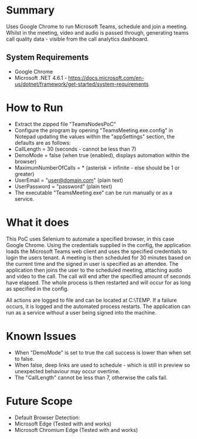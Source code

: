 # Summary
Uses Google Chrome to run Microsoft Teams, schedule and join a meeting. Whilst in the meeting, video and audio is passed through, generating teams call quality data - visible from the call analytics dashboard.

## System Requirements
- Google Chrome
- Microsoft .NET 4.6.1 - https://docs.microsoft.com/en-us/dotnet/framework/get-started/system-requirements

# How to Run
- Extract the zipped file "TeamsNodesPoC"
- Configure the program by opening "TeamsMeeting.exe.config" in Notepad updating the values within the "appSettings" section, the defaults are as follows:
- CallLength = 30 (seconds - cannot be less than 7)
- DemoMode = false (when true (enabled), displays automation within the browser)
- MaximumNumberOfCalls = * (asterisk = infinite - else should be 1 or greater)
- UserEmail = "user@domain.com" (plain text)
- UserPassword  = "password" (plain text)
- The executable "TeamsMeeting.exe” can be run manually or as a service.

# What it does
This PoC uses Selenium to automate a specified browser, in this case Google Chrome. Using the credentials supplied in the config, the application loads the Microsoft Teams web client and uses the specified credentials to login the users tenant. A meeting is then scheduled for 30 minutes based on the current time and the signed in user is specified as an attendee. The application then joins the user to the scheduled meeting, attaching audio and video to the call. The call will end after the specified amount of seconds have elapsed. The whole process is then restarted and will occur for as long as specified in the config.

All actions are logged to file and can be located at C:\TEMP. If a failure occurs, it is logged and the automated process restarts. The application can run as a service without a user being signed into the machine.

# Known Issues
- When "DemoMode" is set to true the call success is lower than when set to false.
 - When false, deep links are used to schedule - which is still in preview so unexpected behaviour may occur overtime.
- The "CallLength" cannot be less than 7, otherwise the calls fail.

# Future Scope
- Default Browser Detection:
 - Microsoft Edge (Tested with and works)
 - Microsoft Chromium Edge (Tested with and works)
